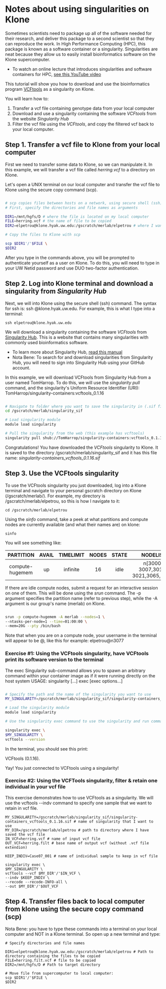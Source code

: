 # Notes about using singularities on Klone

Sometimes scientists need to package up all of the software needed for their research, and deliver this package to a second scientist so that they can reproduce the work. In High Performance Computing (HPC), this package is known as a software container or a singularity. Singularities are neat because they allow us to easily install bioinformatics software on the Klone supercomputer.

- To watch an online lecture that introduces singularities and software containers for HPC, [see this YouTube video](https://www.youtube.com/watch?v=vEjLuX0ClN0&t=1276s)

This tutorial will show you how to download and use the bioinformatics program [VCFtools](https://vcftools.github.io/man_latest.html) as a singularity on Klone.

You will learn how to:

1. Transfer a vcf file containing genotype data from your local computer
2. Download and use a singularity containing the software *VCFtools* from the website *Singularity Hub*
3. Filter the vcf file using the *VCFtools*, and copy the filtered vcf back to your local computer.

## Step 1. Transfer a vcf file to Klone from your local computer

First we need to transfer some data to Klone, so we can manipulate it. In this example, we will transfer a vcf file called *herring.vcf* to a directory on Klone.

Let's open a UNIX terminal on our local computer and transfer the vcf file to Klone using the secure copy command (scp).

``` bash

# scp copies files between hosts on a network, using secure shell (ssh) for data transfer. 
# First, specify the directories and file names as arguments 

DIR1=/mnt/hgfs/D # where the file is located on my local computer
FILE=herring.vcf # the name of file to be copied
DIR2=elpetrou@klone.hyak.uw.edu:/gscratch/merlab/elpetrou # where I want the file to go on Klone

# Copy the files to Klone with scp

scp $DIR1'/'$FILE \
$DIR2

```
After you type in the commands above, you will be prompted to authenticate yourself as a user on Klone.
To do this, you will need to type in your UW Netid password and use DUO two-factor authentication. 


## Step 2. Log into Klone terminal and download a singularity from *Singularity Hub* 

Next, we will into Klone using the secure shell (ssh) command. The syntax for ssh is: ssh <username>@klone.hyak.uw.edu. 
For example, this is what I type into a terminal:

```
ssh elpetrou@klone.hyak.uw.edu
```
 
 We will download a singularity containing the software *VCFtools* from [Singularity Hub](https://singularity-hub.org/). This is a website that contains many singularities with commonly used bioinformatics software.

 - To learn more about Singularity Hub, [read this manual](https://singularityhub.github.io/singularityhub-docs/#pancakes-getting-started)
 - Nota Bene: To search for and download singularities from Singularity Hub, you will need to sign into Singularity Hub using your GitHub account.

In this example, we will download VCFtools from Singularity Hub from a user named TomHarrop. To do this, we will use the *singularity pull* command, and the singularity's Uniform Resource Identifier (URI): TomHarrop/singularity-containers:vcftools_0.1.16

``` bash

# Navigate to folder where you want to save the singularity in (.sif file)
cd /gscratch/merlab/singularity_sif

# Load singularity module
module load singularity

# Pull the singularity from the web (this example has vcftools)
singularity pull shub://TomHarrop/singularity-containers:vcftools_0.1.16

```
Congratulations! You have downloaded the *VCFtools* singularity to Klone. It is saved to the directory /gscratch/merlab/singularity_sif 
and it has this file name: *singularity-containers_vcftools_0.1.16.sif*

## Step 3. Use the VCFtools singularity

To use the VCFtools singularity you just downloaded, log into a Klone terminal and navigate to your personal gscratch directory on Klone (/gscratch/merlab/<username>). 
For example, my directory is /gscratch/merlab/elpetrou, so this is how I navigate to it:

```
cd /gscratch/merlab/elpetrou
```
Using the *sinfo* command, take a peek at what partitions and compute nodes are currently available (and what their names are) on klone:

```
sinfo
```
You will see something like:

| PARTITION                  |        AVAIL         | TIMELIMIT                     | NODES                 | STATE               | NODELIST          |
|:--------------------------:|:--------------------:|:-----------------------------:|:---------------------:|:-------------------:|:-------------------:|
| compute-hugemem            | up                   | infinite                      | 16                    |idle                  | n[3000-3007,3016-3021,3065,3067]|



If there are idle compute nodes, submit a request for an interactive session on one of them.
This will be done using the *srun* command. The -p argument specifies the partition name (refer to previous step), 
while the -A argument is our group's name (merlab) on Klone.

``` bash

srun -p compute-hugemem -A merlab --nodes=1 \
--ntasks-per-node=1 --time=01:00:00 \
--mem=20G --pty /bin/bash
```
Note that when you are on a compute node, your username in the terminal will appear to be <UWnetid>@<nodename>, like this for example: elpetrou@n3077 


### Exercise #1: Using the VCFtools singularity, have VCFtools print its software version to the terminal

The exec Singularity sub-command allows you to spawn an arbitrary command within your container image as if it were running directly on the host system
USAGE: singularity [...] exec [exec options...] <container path> <command>

``` bash

# Specify the path and the name of the singularity you want to use
MY_SINGULARITY=/gscratch/merlab/singularity_sif/singularity-containers_vcftools_0.1.16.sif # specify the path to the singularity you want to run

# Load the singularity module
module load singularity

# Use the singularity exec command to use the singularity and run commands that are specific to the software it contains (VCFtools, in this case)

singularity exec \ 
$MY_SINGULARITY \
vcftools --version 
```
In the terminal, you should see this print: 

VCFtools (0.1.16). 

Yay! You just connected to VCFtools using a singularity!


### Exercise #2: Using the VCFTools singularity, filter & retain one individual in your vcf file

This exercise demonstrates how to use VCFtools as a singularity. We will use the vcftools --indv command to specify one sample that we want to retain in vcf file.

```
MY_SINGULARITY=/gscratch/merlab/singularity_sif/singularity-containers_vcftools_0.1.16.sif # name of singularity that I want to use
MY_DIR=/gscratch/merlab/elpetrou # path to directory where I have saved the vcf file
IN_VCF=herring.vcf # name of input vcf file
OUT_VCF=herring.filt # base name of output vcf (without .vcf file extendion)

KEEP_INDIV=Case07_001 # name of individual sample to keep in vcf file

singularity exec \
$MY_SINGULARITY \
vcftools --vcf $MY_DIR'/'$IN_VCF \
--indv $KEEP_INDIV \ 
--recode --recode-INFO-all \
--out $MY_DIR'/'$OUT_VCF

```

## Step 4. Transfer files back to local computer from klone using the secure copy command (scp)
 
Nota Bene: you have to type these commands into a terminal on your local computer and NOT in a Klone terminal. So open up a new terminal and type:

```
# Specify directories and file names

DIR1=elpetrou@klone.hyak.uw.edu:/gscratch/merlab/elpetrou # Path to directory containing the files to be copied
FILE=herring.filt.vcf # file to be copied
DIR2=/mnt/hgfs/D # Path to target directory

# Move file from supercomputer to local computer:
scp $DIR1'/'$FILE \
$DIR2

```




